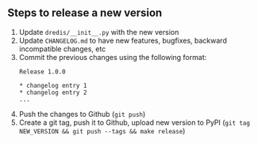 ## Steps to release a new version

1. Update `dredis/__init__.py` with the new version
1. Update `CHANGELOG.md` to have new features, bugfixes, backward incompatible changes, etc 
1. Commit the previous changes using the following format:
    ```text
    Release 1.0.0
    
    * changelog entry 1
    * changelog entry 2
    ...
    ```
1. Push the changes to Github (`git push`)
1. Create a git tag, push it to Github, upload new version to PyPI (`git tag NEW_VERSION && git push --tags && make release`)
